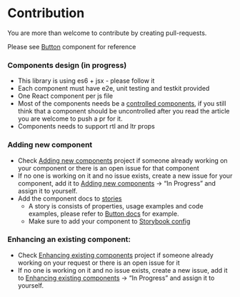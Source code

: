 # Contribution
You are more than welcome to contribute by creating pull-requests.

Please see [Button](https://github.com/wix/wix-style-react/tree/master/src/Button) component for reference

### Components design (in progress)
* This library is using es6 + jsx - please follow it
* Each component must have e2e, unit testing and testkit provided
* One React component per js file
* Most of the components needs be a [controlled components](https://goshakkk.name/controlled-vs-uncontrolled-inputs-react/), if you still think that a component should be uncontrolled after you read the article you are welcome to push a pr for it. 
* Components needs to support rtl and ltr props
 
### Adding new component
* Check [Adding new components](https://github.com/wix/wix-style-react/projects/1) project if someone already working on your component or there is an open issue for that component
* If no one is working on it and no issue exists, create a new issue for your component, add it to [Adding new components](https://github.com/wix/wix-style-react/projects/1) -> “In Progress” and assign it to yourself.
* Add the component docs to [stories](https://github.com/wix/wix-style-react/tree/master/stories) 
    * A story is consists of properties, usage examples and code examples, please refer to [Button docs](https://github.com/wix/wix-style-react/tree/master/stories/Button) for example.
    * Make sure to add your component to [Storybook config](https://github.com/wix/wix-style-react/blob/master/.storybook/config.js)      

### Enhancing an existing component:
* Check [Enhancing existing components](https://github.com/wix/wix-style-react/projects/2) project if someone already working on your request or there is an open issue for it
* If no one is working on it and no issue exists, create a new issue, add it to [Enhancing existing components](https://github.com/wix/wix-style-react/projects/2) -> “In Progress” and assign it to yourself.
